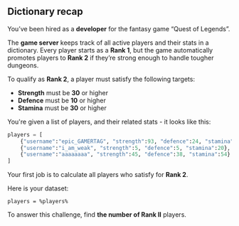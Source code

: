 ## Dictionary recap

You’ve been hired as a **developer** for the fantasy game “Quest of Legends”.

The **game server** keeps track of all active players and their stats in a dictionary.
Every player starts as a **Rank 1**, but the game automatically promotes players to **Rank 2** if they’re strong enough to handle tougher dungeons.

To qualify as **Rank 2**, a player must satisfy the following targets:
- **Strength** must be **30** or higher
- **Defence** must be **10** or higher
- **Stamina** must be **30** or higher

You're given a list of players, and their related stats - it looks like this:
```python
players = [
    {"username":"epic_GAMERTAG", "strength":93, "defence":24, "stamina":30},
    {"username":"i_am_weak", "strength":5, "defence":5, "stamina":20},
    {"username":"aaaaaaaa", "strength":45, "defence":38, "stamina":54}
]
```
Your first job is to calculate all players who satisfy for **Rank 2**.

Here is your dataset:
```python+copy
players = %players%
```

To answer this challenge, find **the number of Rank II** players.